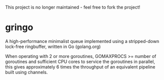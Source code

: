 This project is no longer maintained - feel free to fork the project!


gringo
============

A high-performance minimalist queue implemented using a stripped-down lock-free ringbuffer, written in Go (golang.org)

When operating with 2 or more goroutines, GOMAXPROCS >= number of goroutines and sufficient CPU cores to service the goroutines in parallel, 
this gives approximately 6 times the throughput of an equivalent pipeline built using channels.

